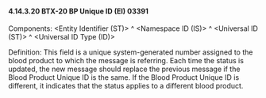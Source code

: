 #### 4.14.3.20 BTX-20 BP Unique ID (EI) 03391

Components: &lt;Entity Identifier (ST)> ^ &lt;Namespace ID (IS)> ^ &lt;Universal ID (ST)> ^ &lt;Universal ID Type (ID)>

Definition: This field is a unique system-generated number assigned to the blood product to which the message is referring. Each time the status is updated, the new message should replace the previous message if the Blood Product Unique ID is the same. If the Blood Product Unique ID is different, it indicates that the status applies to a different blood product.
